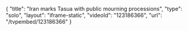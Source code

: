 {
    "title": "Iran marks Tasua with public mourning processions",
    "type": "solo",
    "layout": "iframe-static",
    "videoId": "123186366",
    "url": "\/tvpembed\/123186366"
}